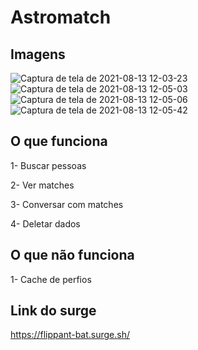 # Astromatch

## Imagens
![Captura de tela de 2021-08-13 12-03-23](https://user-images.githubusercontent.com/48417757/129377973-88af176b-1ed9-4287-bdb9-afd5cbf1280d.png)
![Captura de tela de 2021-08-13 12-05-03](https://user-images.githubusercontent.com/48417757/129377976-cadeba91-7108-40ec-867e-ee50b6596167.png)
![Captura de tela de 2021-08-13 12-05-06](https://user-images.githubusercontent.com/48417757/129377978-21745d71-dc81-4e47-9aa9-2469e9211317.png)
![Captura de tela de 2021-08-13 12-05-42](https://user-images.githubusercontent.com/48417757/129377981-c304d9a0-d5f7-4874-b219-552ae237e192.png)

## O que funciona

1- Buscar pessoas

2- Ver matches

3- Conversar com matches

4- Deletar dados

## O que não funciona

1- Cache de perfios

## Link do surge

https://flippant-bat.surge.sh/
